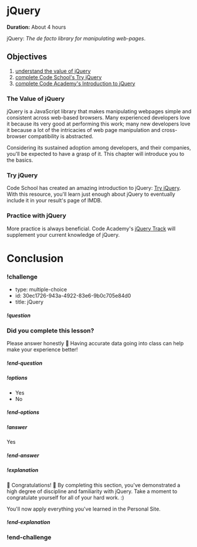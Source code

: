 # jQuery

**Duration:** About 4 hours

jQuery: *The de facto library for manipulating web-pages*.

## Objectives
1. [understand the value of jQuery][1]
2. [complete Code School's Try jQuery][2]
3. [complete Code Academy's Introduction to jQuery][3]

### The Value of jQuery
jQuery is a JavaScript library that makes manipulating webpages simple and consistent across web-based browsers. Many experienced developers love it because its very good at performing this work; many new developers love it because a lot of the intricacies of web page manipulation and cross-browser compatibility is abstracted.

Considering its sustained adoption among developers, and their companies, you'll be expected to have a grasp of it. This chapter will introduce you to the basics.

### Try jQuery
Code School has created an amazing introduction to jQuery: [Try jQuery][21]. With this resource, you'll learn just enough about jQuery to eventually include it in your result's page of IMDB.

### Practice with jQuery
More practice is always beneficial. Code Academy's [jQuery Track][31] will supplement your current knowledge of jQuery.

[1]: #the-value-of-jquery
[2]: #try-jquery
[21]: http://try.jquery.com/
[3]: #practice-with-jquery
[31]: http://www.codecademy.com/en/tracks/jquery

# Conclusion

### !challenge
* type: multiple-choice
* id: 30ec1726-943a-4922-83e6-9b0c705e84d0
* title: jQuery

##### !question
### Did you complete this lesson?

Please answer honestly 🙂  Having accurate data going into class can help make your experience better!
##### !end-question

##### !options
* Yes
* No
##### !end-options

##### !answer
Yes
##### !end-answer

##### !explanation
🎊 Congratulations! 🎉  By completing this section, you've demonstrated a high degree of discipline and familiarity with jQuery. Take a moment to congratulate yourself for all of your hard work. :)

You'll now apply everything you've learned in the Personal Site.
##### !end-explanation
### !end-challenge


